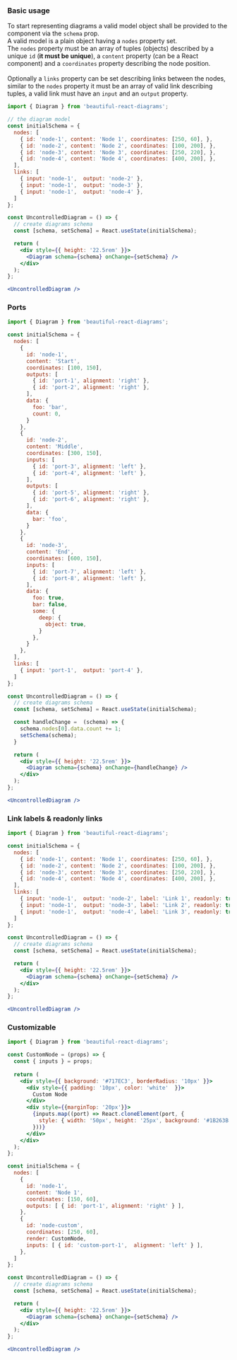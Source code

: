 ### Basic usage

To start representing diagrams a valid model object shall be provided to the component via the `schema` prop.<br/>
A valid model is a plain object having a `nodes` property set.<br />
The `nodes` property must be an array of tuples (objects) described by a unique `id` (<strong>it must be unique</strong>), 
a `content` property (can be a React component) and a `coordinates` property describing the node position.<br/><br/>
Optionally a `links` property can be set describing links between the nodes, similar to the `nodes` property it must 
be an array of valid link describing tuples, a valid link must have an `input` and an `output` property.

``` jsx
import { Diagram } from 'beautiful-react-diagrams';

// the diagram model
const initialSchema = {
  nodes: [
    { id: 'node-1', content: 'Node 1', coordinates: [250, 60], },
    { id: 'node-2', content: 'Node 2', coordinates: [100, 200], },
    { id: 'node-3', content: 'Node 3', coordinates: [250, 220], },
    { id: 'node-4', content: 'Node 4', coordinates: [400, 200], },
  ],
  links: [
    { input: 'node-1',  output: 'node-2' },
    { input: 'node-1',  output: 'node-3' },
    { input: 'node-1',  output: 'node-4' },
  ]
};

const UncontrolledDiagram = () => {
  // create diagrams schema
  const [schema, setSchema] = React.useState(initialSchema);

  return (
    <div style={{ height: '22.5rem' }}>
      <Diagram schema={schema} onChange={setSchema} />
    </div>
  );
};

<UncontrolledDiagram />
```

### Ports

``` jsx
import { Diagram } from 'beautiful-react-diagrams';

const initialSchema = {
  nodes: [
    {
      id: 'node-1',
      content: 'Start',
      coordinates: [100, 150],
      outputs: [
        { id: 'port-1', alignment: 'right' },
        { id: 'port-2', alignment: 'right' },
      ],
      data: {
        foo: 'bar',
        count: 0,
      }
    },
    {
      id: 'node-2',
      content: 'Middle',
      coordinates: [300, 150],
      inputs: [
        { id: 'port-3', alignment: 'left' },
        { id: 'port-4', alignment: 'left' },
      ],
      outputs: [
        { id: 'port-5', alignment: 'right' },
        { id: 'port-6', alignment: 'right' },
      ],
      data: {
        bar: 'foo',
      }
    },
    {
      id: 'node-3',
      content: 'End',
      coordinates: [600, 150],
      inputs: [
        { id: 'port-7', alignment: 'left' },
        { id: 'port-8', alignment: 'left' },
      ],
      data: {
        foo: true,
        bar: false,
        some: {
          deep: {
            object: true,
          }
        },
      }
    },
  ],
  links: [
    { input: 'port-1',  output: 'port-4' },
  ]
};

const UncontrolledDiagram = () => {
  // create diagrams schema
  const [schema, setSchema] = React.useState(initialSchema);

  const handleChange =  (schema) => {
    schema.nodes[0].data.count += 1;
    setSchema(schema); 
  }

  return (
    <div style={{ height: '22.5rem' }}>
      <Diagram schema={schema} onChange={handleChange} />
    </div>
  );
};

<UncontrolledDiagram />
```

### Link labels & readonly links

``` jsx
import { Diagram } from 'beautiful-react-diagrams';

const initialSchema = {
  nodes: [
    { id: 'node-1', content: 'Node 1', coordinates: [250, 60], },
    { id: 'node-2', content: 'Node 2', coordinates: [100, 200], },
    { id: 'node-3', content: 'Node 3', coordinates: [250, 220], },
    { id: 'node-4', content: 'Node 4', coordinates: [400, 200], },
  ],
  links: [
    { input: 'node-1',  output: 'node-2', label: 'Link 1', readonly: true },
    { input: 'node-1',  output: 'node-3', label: 'Link 2', readonly: true },
    { input: 'node-1',  output: 'node-4', label: 'Link 3', readonly: true },
  ]
};

const UncontrolledDiagram = () => {
  // create diagrams schema
  const [schema, setSchema] = React.useState(initialSchema);

  return (
    <div style={{ height: '22.5rem' }}>
      <Diagram schema={schema} onChange={setSchema} />
    </div>
  );
};

<UncontrolledDiagram />
```

### Customizable

``` jsx
import { Diagram } from 'beautiful-react-diagrams';

const CustomNode = (props) => {
  const { inputs } = props;
  
  return (
    <div style={{ background: '#717EC3', borderRadius: '10px' }}>
      <div style={{ padding: '10px', color: 'white'  }}>
        Custom Node
      </div>
      <div style={{marginTop: '20px'}}>
        {inputs.map((port) => React.cloneElement(port, {
          style: { width: '50px', height: '25px', background: '#1B263B' }
        }))}
      </div>
    </div>
  );
};

const initialSchema = {
  nodes: [
    { 
      id: 'node-1', 
      content: 'Node 1', 
      coordinates: [150, 60], 
      outputs: [ { id: 'port-1', alignment: 'right' } ], 
    },
    { 
      id: 'node-custom', 
      coordinates: [250, 60], 
      render: CustomNode,
      inputs: [ { id: 'custom-port-1',  alignment: 'left' } ],
    },
  ]
};

const UncontrolledDiagram = () => {
  // create diagrams schema
  const [schema, setSchema] = React.useState(initialSchema);

  return (
    <div style={{ height: '22.5rem' }}>
      <Diagram schema={schema} onChange={setSchema} />
    </div>
  );
};

<UncontrolledDiagram />
```
